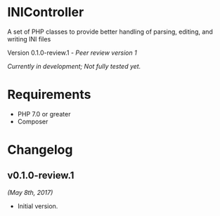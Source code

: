 # INIController
A set of PHP classes to provide better handling of parsing, editing, and writing INI files

Version 0.1.0-review.1 - *Peer review version 1*

*Currently in development; Not fully tested yet.*

# Requirements
 - PHP 7.0 or greater
 - Composer

# Changelog
## v0.1.0-review.1
*(May 8th, 2017)*
 - Initial version.